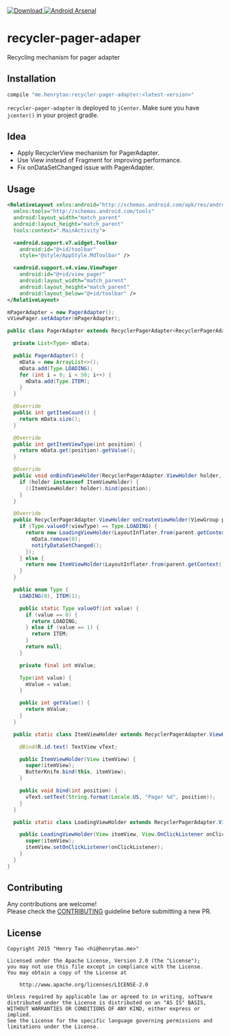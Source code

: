 [ ![Download](https://api.bintray.com/packages/henrytao-me/maven/recycler-pager-adapter/images/download.svg) ](https://bintray.com/henrytao-me/maven/recycler-pager-adapter/_latestVersion) [![Android Arsenal](https://img.shields.io/badge/Android%20Arsenal-recycler--pager--adaper-brightgreen.svg?style=flat)](http://android-arsenal.com/details/1/2792)

recycler-pager-adaper
================

Recycling mechanism for pager adapter


## Installation

``` groovy
compile "me.henrytao:recycler-pager-adapter:<latest-version>"
```

`recycler-pager-adapter` is deployed to `jCenter`. Make sure you have `jcenter()` in your project gradle.


## Idea

- Apply RecyclerView mechanism for PagerAdapter.
- Use View instead of Fragment for improving performance. 
- Fix onDataSetChanged issue with PagerAdapter. 


## Usage

``` xml
<RelativeLayout xmlns:android="http://schemas.android.com/apk/res/android"
  xmlns:tools="http://schemas.android.com/tools"
  android:layout_width="match_parent"
  android:layout_height="match_parent"
  tools:context=".MainActivity">

  <android.support.v7.widget.Toolbar
    android:id="@+id/toolbar"
    style="@style/AppStyle.MdToolbar" />

  <android.support.v4.view.ViewPager
    android:id="@+id/view_pager"
    android:layout_width="match_parent"
    android:layout_height="match_parent"
    android:layout_below="@+id/toolbar" />
</RelativeLayout>
```

``` java
mPagerAdapter = new PagerAdapter();
vViewPager.setAdapter(mPagerAdapter);
```

``` java
public class PagerAdapter extends RecyclerPagerAdapter<RecyclerPagerAdapter.ViewHolder> {

  private List<Type> mData;

  public PagerAdapter() {
    mData = new ArrayList<>();
    mData.add(Type.LOADING);
    for (int i = 0; i < 50; i++) {
      mData.add(Type.ITEM);
    }
  }

  @Override
  public int getItemCount() {
    return mData.size();
  }

  @Override
  public int getItemViewType(int position) {
    return mData.get(position).getValue();
  }

  @Override
  public void onBindViewHolder(RecyclerPagerAdapter.ViewHolder holder, int position) {
    if (holder instanceof ItemViewHolder) {
      ((ItemViewHolder) holder).bind(position);
    }
  }

  @Override
  public RecyclerPagerAdapter.ViewHolder onCreateViewHolder(ViewGroup parent, int viewType) {
    if (Type.valueOf(viewType) == Type.LOADING) {
      return new LoadingViewHolder(LayoutInflater.from(parent.getContext()).inflate(R.layout.item_loading, parent, false), v -> {
        mData.remove(0);
        notifyDataSetChanged();
      });
    } else {
      return new ItemViewHolder(LayoutInflater.from(parent.getContext()).inflate(R.layout.item_pager, parent, false));
    }
  }

  public enum Type {
    LOADING(0), ITEM(1);

    public static Type valueOf(int value) {
      if (value == 0) {
        return LOADING;
      } else if (value == 1) {
        return ITEM;
      }
      return null;
    }

    private final int mValue;

    Type(int value) {
      mValue = value;
    }

    public int getValue() {
      return mValue;
    }
  }

  public static class ItemViewHolder extends RecyclerPagerAdapter.ViewHolder {

    @Bind(R.id.text) TextView vText;

    public ItemViewHolder(View itemView) {
      super(itemView);
      ButterKnife.bind(this, itemView);
    }

    public void bind(int position) {
      vText.setText(String.format(Locale.US, "Pager %d", position));
    }
  }

  public static class LoadingViewHolder extends RecyclerPagerAdapter.ViewHolder {

    public LoadingViewHolder(View itemView, View.OnClickListener onClickListener) {
      super(itemView);
      itemView.setOnClickListener(onClickListener);
    }
  }
}
```


## Contributing

Any contributions are welcome!  
Please check the [CONTRIBUTING](CONTRIBUTING.md) guideline before submitting a new PR.


## License

    Copyright 2015 "Henry Tao <hi@henrytao.me>"

    Licensed under the Apache License, Version 2.0 (the "License");
    you may not use this file except in compliance with the License.
    You may obtain a copy of the License at

        http://www.apache.org/licenses/LICENSE-2.0

    Unless required by applicable law or agreed to in writing, software
    distributed under the License is distributed on an "AS IS" BASIS,
    WITHOUT WARRANTIES OR CONDITIONS OF ANY KIND, either express or implied.
    See the License for the specific language governing permissions and
    limitations under the License.


